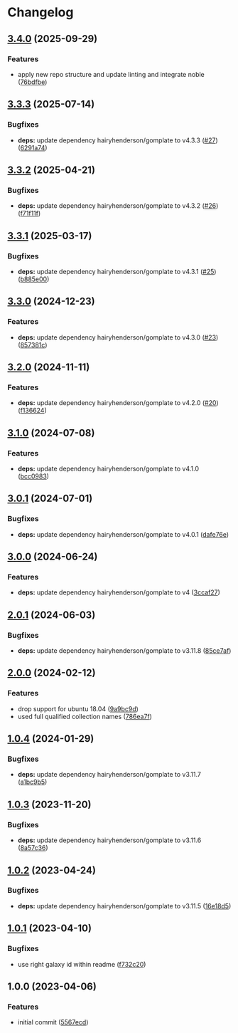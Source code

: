 # Changelog

## [3.4.0](https://github.com/rolehippie/gomplate/compare/v3.3.3...v3.4.0) (2025-09-29)


### Features

* apply new repo structure and update linting and integrate noble ([76bdfbe](https://github.com/rolehippie/gomplate/commit/76bdfbea4558eff7506a9324310c34ca79f0cc7b))

## [3.3.3](https://github.com/rolehippie/gomplate/compare/v3.3.2...v3.3.3) (2025-07-14)


### Bugfixes

* **deps:** update dependency hairyhenderson/gomplate to v4.3.3 ([#27](https://github.com/rolehippie/gomplate/issues/27)) ([6291a74](https://github.com/rolehippie/gomplate/commit/6291a745b8a98efa49993230431ead98e2fff15c))

## [3.3.2](https://github.com/rolehippie/gomplate/compare/v3.3.1...v3.3.2) (2025-04-21)


### Bugfixes

* **deps:** update dependency hairyhenderson/gomplate to v4.3.2 ([#26](https://github.com/rolehippie/gomplate/issues/26)) ([f71f11f](https://github.com/rolehippie/gomplate/commit/f71f11fe805e1d770e94403f1e1bf3c91b9ad390))

## [3.3.1](https://github.com/rolehippie/gomplate/compare/v3.3.0...v3.3.1) (2025-03-17)


### Bugfixes

* **deps:** update dependency hairyhenderson/gomplate to v4.3.1 ([#25](https://github.com/rolehippie/gomplate/issues/25)) ([b885e00](https://github.com/rolehippie/gomplate/commit/b885e00240f1662c4dabef773a75a3b6e54576b2))

## [3.3.0](https://github.com/rolehippie/gomplate/compare/v3.2.0...v3.3.0) (2024-12-23)


### Features

* **deps:** update dependency hairyhenderson/gomplate to v4.3.0 ([#23](https://github.com/rolehippie/gomplate/issues/23)) ([857381c](https://github.com/rolehippie/gomplate/commit/857381caf56ee752ebd4f0ebec32a5f7ea3418d8))

## [3.2.0](https://github.com/rolehippie/gomplate/compare/v3.1.0...v3.2.0) (2024-11-11)


### Features

* **deps:** update dependency hairyhenderson/gomplate to v4.2.0 ([#20](https://github.com/rolehippie/gomplate/issues/20)) ([f136624](https://github.com/rolehippie/gomplate/commit/f1366246b2e45fb82e02ee64b07aaaa0dedbff16))

## [3.1.0](https://github.com/rolehippie/gomplate/compare/v3.0.1...v3.1.0) (2024-07-08)


### Features

* **deps:** update dependency hairyhenderson/gomplate to v4.1.0 ([bcc0983](https://github.com/rolehippie/gomplate/commit/bcc0983f8eb092cf21a443d9f5cb8cac6d8963fb))

## [3.0.1](https://github.com/rolehippie/gomplate/compare/v3.0.0...v3.0.1) (2024-07-01)


### Bugfixes

* **deps:** update dependency hairyhenderson/gomplate to v4.0.1 ([dafe76e](https://github.com/rolehippie/gomplate/commit/dafe76e03b972546e08bd63d15824c438b2d4252))

## [3.0.0](https://github.com/rolehippie/gomplate/compare/v2.0.1...v3.0.0) (2024-06-24)


### Features

* **deps:** update dependency hairyhenderson/gomplate to v4 ([3ccaf27](https://github.com/rolehippie/gomplate/commit/3ccaf273f15b331b80b9dea0d081a9b50abe4e8d))

## [2.0.1](https://github.com/rolehippie/gomplate/compare/v2.0.0...v2.0.1) (2024-06-03)


### Bugfixes

* **deps:** update dependency hairyhenderson/gomplate to v3.11.8 ([85ce7af](https://github.com/rolehippie/gomplate/commit/85ce7af805b33fff45359d41afc536cd66b7e80b))

## [2.0.0](https://github.com/rolehippie/gomplate/compare/v1.0.4...v2.0.0) (2024-02-12)


### Features

* drop support for ubuntu 18.04 ([9a9bc9d](https://github.com/rolehippie/gomplate/commit/9a9bc9df40825239e097a867d35b18c95889009e))
* used full qualified collection names ([786ea7f](https://github.com/rolehippie/gomplate/commit/786ea7f8bdac46ccbdf569b740d19128f326464e))

## [1.0.4](https://github.com/rolehippie/gomplate/compare/v1.0.3...v1.0.4) (2024-01-29)


### Bugfixes

* **deps:** update dependency hairyhenderson/gomplate to v3.11.7 ([a1bc9b5](https://github.com/rolehippie/gomplate/commit/a1bc9b5e75cb06dced1d86fe8fae9c6c1d3d20ee))

## [1.0.3](https://github.com/rolehippie/gomplate/compare/v1.0.2...v1.0.3) (2023-11-20)


### Bugfixes

* **deps:** update dependency hairyhenderson/gomplate to v3.11.6 ([8a57c36](https://github.com/rolehippie/gomplate/commit/8a57c36f210271117ff53385e9c0707b1e0febd8))

## [1.0.2](https://github.com/rolehippie/gomplate/compare/v1.0.1...v1.0.2) (2023-04-24)


### Bugfixes

* **deps:** update dependency hairyhenderson/gomplate to v3.11.5 ([16e18d5](https://github.com/rolehippie/gomplate/commit/16e18d5ba02e252e541e082cc7acdc419c9967d3))

## [1.0.1](https://github.com/rolehippie/gomplate/compare/v1.0.0...v1.0.1) (2023-04-10)


### Bugfixes

* use right galaxy id within readme ([f732c20](https://github.com/rolehippie/gomplate/commit/f732c20cb1980c0d7cb5fb32d5b0ad1e4355c133))

## 1.0.0 (2023-04-06)


### Features

* initial commit ([5567ecd](https://github.com/rolehippie/gomplate/commit/5567ecd3e50ff45e766d27d36e2644c4d53b38d5))
